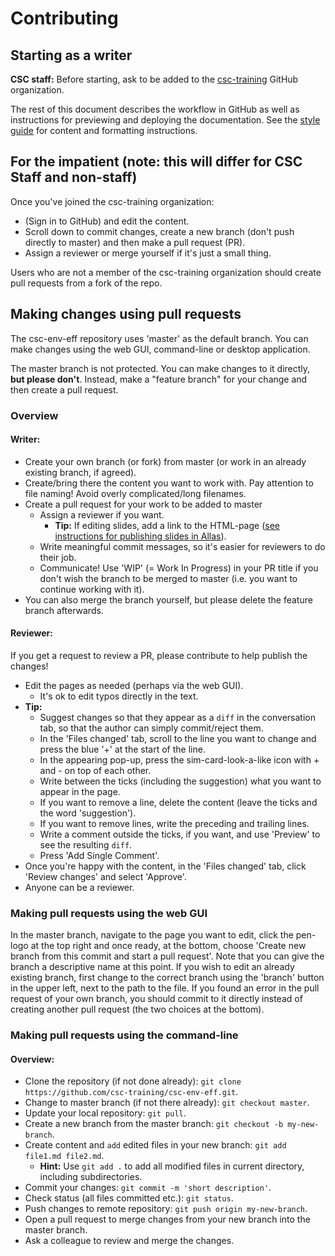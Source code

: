 # Contributing

## Starting as a writer

**CSC staff:** Before starting, ask to be added to the
[csc-training](https://github.com/csc-training) GitHub organization.

The rest of this document describes the workflow in GitHub as well as
instructions for previewing and deploying the documentation. See the
[style guide](STYLEGUIDE.md) for content and formatting instructions.

## For the impatient (note: this will differ for CSC Staff and non-staff)

Once you've joined the csc-training organization:

* (Sign in to GitHub) and edit the content.
* Scroll down to commit changes, create a new branch (don't push directly to
  master) and then make a pull request (PR).
* Assign a reviewer or merge yourself if it's just a small thing.

Users who are not a member of the csc-training organization should
create pull requests from a fork of the repo.

## Making changes using pull requests

The csc-env-eff repository uses 'master' as the default branch. You can make
changes using the web GUI, command-line or desktop application.

The master branch is not protected. You can make changes to it directly,
**but please don't**. Instead, make a "feature branch" for your change and then
create a pull request.

### Overview

#### Writer:

- Create your own branch (or fork) from master (or work in an already existing branch,
  if agreed).
- Create/bring there the content you want to work with. Pay attention to file
  naming! Avoid overly complicated/long filenames.
- Create a pull request for your work to be added to master
    - Assign a reviewer if you want.
        - **Tip:** If editing slides, add a link to the HTML-page
          ([see instructions for publishing slides in Allas](MD_INTO_HTML.md/#publish-html-files-in-allas)).
    - Write meaningful commit messages, so it's easier for reviewers to do
      their job.
    - Communicate! Use 'WIP' (= Work In Progress) in your PR title if you don't
      wish the branch to be merged to master (i.e. you want to continue working
      with it).
- You can also merge the branch yourself, but please delete the feature branch
  afterwards.

#### Reviewer:

If you get a request to review a PR, please contribute to help publish the
changes!

- Edit the pages as needed (perhaps via the web GUI).
    - It's ok to edit typos directly in the text.
- **Tip:**
    - Suggest changes so that they appear as a `diff` in the conversation tab,
      so that the author can simply commit/reject them.
    - In the 'Files changed' tab, scroll to the line you want to change and
      press the blue '+' at the start of the line.
    - In the appearing pop-up, press the sim-card-look-a-like icon with + and -
      on top of each other.
    - Write between the ticks (including the suggestion) what you want to
      appear in the page.
    - If you want to remove a line, delete the content (leave the ticks and
      the word 'suggestion').
    - If you want to remove lines, write the preceding and trailing lines.
    - Write a comment outside the ticks, if you want, and use 'Preview' to see
      the resulting `diff`.
    - Press 'Add Single Comment'.
- Once you're happy with the content, in the 'Files changed' tab, click 'Review
  changes' and select 'Approve'.
- Anyone can be a reviewer.

### Making pull requests using the web GUI

In the master branch, navigate to the page you want to edit, click the pen-logo 
at the top right and once ready, at the bottom, choose 'Create new branch from
this commit and start a pull request'. Note that you can give the branch a
descriptive name at this point. If you wish to edit an already existing branch,
first change to the correct branch using the 'branch' button in the upper left,
next to the path to the file. If you found an error in the pull request of your
own branch, you should commit to it directly instead of creating another pull
request (the two choices at the bottom).

### Making pull requests using the command-line

#### Overview:

- Clone the repository (if not done already):
  `git clone https://github.com/csc-training/csc-env-eff.git`.
- Change to master branch (if not there already): `git checkout master`.
- Update your local repository: `git pull`.
- Create a new branch from the master branch: `git checkout -b my-new-branch`.
- Create content and `add` edited files in your new branch:
  `git add file1.md file2.md`.
    - **Hint:** Use `git add .` to add all modified files in current directory,
      including subdirectories.
- Commit your changes: `git commit -m 'short description'`.
- Check status (all files committed etc.): `git status`.
- Push changes to remote repository: `git push origin my-new-branch`.
- Open a pull request to merge changes from your new branch into the master
  branch.
- Ask a colleague to review and merge the changes.
